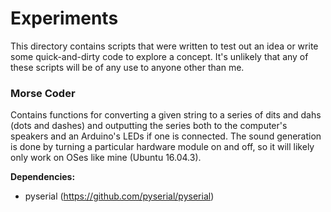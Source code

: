 # Experiments

This directory contains scripts that were written to test out an idea or write some
quick-and-dirty code to explore a concept. It's unlikely that any of these scripts
will be of any use to anyone other than me.

### Morse Coder
Contains functions for converting a given string to a series of dits and dahs (dots
and dashes) and outputting the series both to the computer's speakers and an Arduino's
LEDs if one is connected. The sound generation is done by turning a particular hardware
module on and off, so it will likely only work on OSes like mine (Ubuntu 16.04.3).

**Dependencies:**
 * pyserial (https://github.com/pyserial/pyserial)
